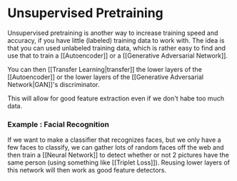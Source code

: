 # Unsupervised Pretraining
Unsupervised pretraining is another way to increase training speed and accuracy, if you have little (labeled) training data to work with. The idea is that you can used unlabeled training data, which is rather easy to find and use that to train a [[Autoencoder]] or a [[Generative Adversarial Network]].

You can then [[Transfer Learning|transfer]] the lower layers of the [[Autoencoder]] or the lower layers of the [[Generative Adversarial Network|GAN]]'s discriminator.

This will allow for good feature extraction even if we don't habe too much data.

### Example : Facial Recognition

If we want to make a classifier that recognizes faces, but we only have a few faces to classify, we can gather lots of random faces off the web and then train a [[Neural Network]] to detect whether or not 2 pictures have the same person (using something like [[Triplet Loss]]). Reusing lower layers of this network will then work as good feature detectors.